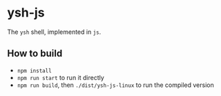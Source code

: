 # ysh-js

The `ysh` shell, implemented in `js`.

## How to build
- `npm install`
- `npm run start` to run it directly
- `npm run build`, then `./dist/ysh-js-linux` to run the compiled version